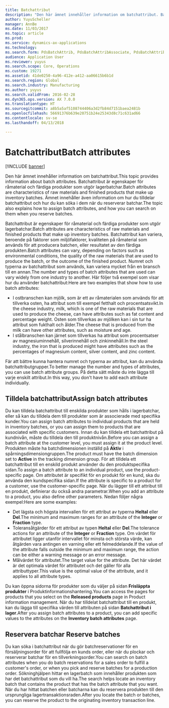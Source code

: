 ```yaml
---
title: Batchattribut
description: "Den här ämnet innehåller information om batchattribut. Batchattribut är egenskaper för råmaterial och färdiga produkter som utgör lagerbatchar. Ämnet innehåller även information om hur du tilldelar batchattribut och hur du kan söka i dem när du reserverar batchar."
author: YuyuScheller
manager: AnnBe
ms.date: 11/03/2017
ms.topic: article
ms.prod: 
ms.service: dynamics-ax-applications
ms.technology: 
ms.search.form: PdsBatchAttrib, PdsBatchAttribAssociate, PdsBatchAttribByAttribGroup, PdsBatchAttribByItem, PdsBatchAttribByitemCustomer, PdsBatchAttribGroup
audience: Application User
ms.reviewer: yuyus
ms.search.scope: Core, Operations
ms.custom: 19271
ms.assetid: 41de0250-4a96-412e-a412-aa06615b6b1d
ms.search.region: Global
ms.search.industry: Manufacturing
ms.author: yuyus
ms.search.validFrom: 2016-02-28
ms.dyn365.ops.version: AX 7.0.0
ms.translationtype: HT
ms.sourcegitcommit: a8b5a5af5108744406a3d2fb84d7151baea2481b
ms.openlocfilehash: 56691376b639e20751b24e25343d8c71c631ad66
ms.contentlocale: sv-se
ms.lasthandoff: 04/13/2018

---
```


# <a name="batch-attributes"></a><span data-ttu-id="1b8bf-105">Batchattribut</span><span class="sxs-lookup"><span data-stu-id="1b8bf-105">Batch attributes</span></span>

[!INCLUDE [banner](../includes/banner.md)]

<span data-ttu-id="1b8bf-106">Den här ämnet innehåller information om batchattribut.</span><span class="sxs-lookup"><span data-stu-id="1b8bf-106">This topic provides information about batch attributes.</span></span> <span data-ttu-id="1b8bf-107">Batchattribut är egenskaper för råmaterial och färdiga produkter som utgör lagerbatchar.</span><span class="sxs-lookup"><span data-stu-id="1b8bf-107">Batch attributes are characteristics of raw materials and finished products that make up inventory batches.</span></span> <span data-ttu-id="1b8bf-108">Ämnet innehåller även information om hur du tilldelar batchattribut och hur du kan söka i dem när du reserverar batchar.</span><span class="sxs-lookup"><span data-stu-id="1b8bf-108">The topic also explains how to assign batch attributes, and how you can search on them when you reserve batches.</span></span>

<span data-ttu-id="1b8bf-109">Batchattribut är egenskaper för råmaterial och färdiga produkter som utgör lagerbatchar.</span><span class="sxs-lookup"><span data-stu-id="1b8bf-109">Batch attributes are characteristics of raw materials and finished products that make up inventory batches.</span></span> <span data-ttu-id="1b8bf-110">Batchattribut kan variera, beroende på faktorer som miljöfaktorer, kvaliteten på råmaterial som används för att producera batchen, eller resultatet av den färdiga produkten.</span><span class="sxs-lookup"><span data-stu-id="1b8bf-110">Batch attributes can vary, depending on factors such as environmental conditions, the quality of the raw materials that are used to produce the batch, or the outcome of the finished product.</span></span> <span data-ttu-id="1b8bf-111">Numret och typerna av batchattribut som används, kan variera mycket från en bransch till en annan.</span><span class="sxs-lookup"><span data-stu-id="1b8bf-111">The number and types of batch attributes that are used can vary widely from one industry to another.</span></span> <span data-ttu-id="1b8bf-112">Här följer två exempel som visar hur du använder batchattribut:</span><span class="sxs-lookup"><span data-stu-id="1b8bf-112">Here are two examples that show how to use batch attributes:</span></span>

-   <span data-ttu-id="1b8bf-113">I ostbranschen kan mjölk, som är ett av råmaterialen som används för att tillverka osten, ha attribut som till exempel fetthalt och procentsatsvikt.</span><span class="sxs-lookup"><span data-stu-id="1b8bf-113">In the cheese industry, milk, which is one of the raw materials that are used to produce the cheese, can have attributes such as fat content and percentage weight.</span></span> <span data-ttu-id="1b8bf-114">Osten som tillverkas av mjölken kan i sin tur ha attribut som fukthalt och ålder.</span><span class="sxs-lookup"><span data-stu-id="1b8bf-114">The cheese that is produced from the milk can have other attributes, such as moisture and age.</span></span>
-   <span data-ttu-id="1b8bf-115">I stålbranschen kan järnet som tillverkas ha attribut som procentsatser av magnesiuminnehåll, silverinnehåll och zinkinnehåll.</span><span class="sxs-lookup"><span data-stu-id="1b8bf-115">In the steel industry, the iron that is produced might have attributes such as the percentages of magnesium content, silver content, and zinc content.</span></span>

<span data-ttu-id="1b8bf-116">Fär att bättre kunna hantera numret och typerna av attribut, kan du använda batchattributgrupper.</span><span class="sxs-lookup"><span data-stu-id="1b8bf-116">To better manage the number and types of attributes, you can use batch attribute groups.</span></span> <span data-ttu-id="1b8bf-117">På detta sätt måste du inte lägga till varje enskilt attribut.</span><span class="sxs-lookup"><span data-stu-id="1b8bf-117">In this way, you don't have to add each attribute individually.</span></span>

## <a name="assign-batch-attributes"></a><span data-ttu-id="1b8bf-118">Tilldela batchattribut</span><span class="sxs-lookup"><span data-stu-id="1b8bf-118">Assign batch attributes</span></span>
<span data-ttu-id="1b8bf-119">Du kan tilldela batchattribut till enskilda produkter som hålls i lagerbatchar, eller så kan du tilldela dem till produkter som är associerade med specifika kunder.</span><span class="sxs-lookup"><span data-stu-id="1b8bf-119">You can assign batch attributes to individual products that are held in inventory batches, or you can assign them to products that are associated with specific customers.</span></span> <span data-ttu-id="1b8bf-120">Innan du kan tilldela ett batchattribut på kundnivån, måste du tilldela den till produktnivån.</span><span class="sxs-lookup"><span data-stu-id="1b8bf-120">Before you can assign a batch attribute at the customer level, you must assign it at the product level.</span></span> <span data-ttu-id="1b8bf-121">Produkten måste ha batchdimensionen inställd på **Aktiv** i spårningsdimensiongruppen.</span><span class="sxs-lookup"><span data-stu-id="1b8bf-121">The product must have the batch dimension set to **Active** in the tracking dimension group.</span></span> <span data-ttu-id="1b8bf-122">För att tilldela ett batchattribut till en enskild produkt använder du den produktspecifika sidan.</span><span class="sxs-lookup"><span data-stu-id="1b8bf-122">To assign a batch attribute to an individual product, use the product-specific page.</span></span> <span data-ttu-id="1b8bf-123">Om attributet är specifikt för en produkt för en kund, ska du använda den kundspecifika sidan.</span><span class="sxs-lookup"><span data-stu-id="1b8bf-123">If the attribute is specific to a product for a customer, use the customer-specific page.</span></span> <span data-ttu-id="1b8bf-124">När du lägger till ett attribut till en produkt, definierar du också andra parametrar.</span><span class="sxs-lookup"><span data-stu-id="1b8bf-124">When you add an attribute to a product, you also define other parameters.</span></span> <span data-ttu-id="1b8bf-125">Nedan följer några exempel:</span><span class="sxs-lookup"><span data-stu-id="1b8bf-125">Here are some examples:</span></span>

-   <span data-ttu-id="1b8bf-126">Det lägsta och högsta intervallen för ett attribut av typerna **Heltal** eller **Del**.</span><span class="sxs-lookup"><span data-stu-id="1b8bf-126">The minimum and maximum ranges for an attribute of the **Integer** or **Fraction** type.</span></span>
-   <span data-ttu-id="1b8bf-127">Toleransåtgärder för ett attribut av typen **Heltal** eller **Del**.</span><span class="sxs-lookup"><span data-stu-id="1b8bf-127">The tolerance actions for an attribute of the **Integer** or **Fraction** type.</span></span> <span data-ttu-id="1b8bf-128">Om värdet för attributet ligger utanför intervallet för minsta och största värde, kan åtgärden vara antingen en varning eller ett felmeddelande.</span><span class="sxs-lookup"><span data-stu-id="1b8bf-128">If the value of the attribute falls outside the minimum and maximum range, the action can be either a warning message or an error message.</span></span>
-   <span data-ttu-id="1b8bf-129">Målvärdet för attributet.</span><span class="sxs-lookup"><span data-stu-id="1b8bf-129">The target value for the attribute.</span></span> <span data-ttu-id="1b8bf-130">Det här värdet är det optimala värdet för attributet och det gäller för alla attributtyper.</span><span class="sxs-lookup"><span data-stu-id="1b8bf-130">This value is the optimal value of the attribute, and it applies to all attribute types.</span></span>

<span data-ttu-id="1b8bf-131">Du kan öppna sidorna för produkter som du väljer på sidan **Frisläppta produkter** i Produktinformationshantering.</span><span class="sxs-lookup"><span data-stu-id="1b8bf-131">You can access the pages for products that you select on the **Released products** page in Product information management.</span></span> <span data-ttu-id="1b8bf-132">När du har tilldelat batchattribut till en produkt, kan du lägga till specifika värden till attributen på sidan **Batchattribut i lager**.</span><span class="sxs-lookup"><span data-stu-id="1b8bf-132">After you assign batch attributes to a product, you can add specific values to the attributes on the **Inventory batch attributes** page.</span></span>

## <a name="reserve-batches"></a><span data-ttu-id="1b8bf-133">Reservera batchar </span><span class="sxs-lookup"><span data-stu-id="1b8bf-133">Reserve batches</span></span>
<span data-ttu-id="1b8bf-134">Du kan söka i batchattribut när du gör batchreservationer för en försäljningsorder för att fullfölja en kunds order, eller när du plockar och reserverar batchar för en tillverkningsorder.</span><span class="sxs-lookup"><span data-stu-id="1b8bf-134">You can search on batch attributes when you do batch reservations for a sales order to fulfill a customer's order, or when you pick and reserve batches for a production order.</span></span> <span data-ttu-id="1b8bf-135">Sökninghjälpen hittar en lagerbatch som innehåller produkten som har det batchattribut som du vill ha.</span><span class="sxs-lookup"><span data-stu-id="1b8bf-135">The search helps locate an inventory batch that contains the product that has the batch attribute that you want.</span></span> <span data-ttu-id="1b8bf-136">När du har hittat batchen eller batcharna kan du reservera produkten till den ursprungliga lagertransaktionsraden.</span><span class="sxs-lookup"><span data-stu-id="1b8bf-136">After you locate the batch or batches, you can reserve the product to the originating inventory transaction line.</span></span>




